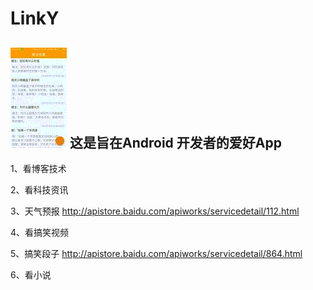 # LinkY
![image](https://github.com/azhansy/LinkY/blob/master/linky.gif)
这是旨在Android 开发者的爱好App
-------------------------------------
1、看博客技术

2、看科技资讯

3、天气预报
http://apistore.baidu.com/apiworks/servicedetail/112.html

4、看搞笑视频

5、搞笑段子
http://apistore.baidu.com/apiworks/servicedetail/864.html

6、看小说
